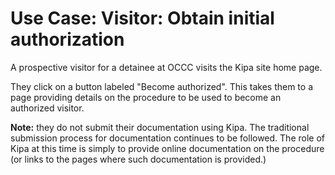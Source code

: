 # Use Case: Visitor: Obtain initial authorization

A prospective visitor for a detainee at OCCC visits the Kipa site home page. 

They click on a button labeled "Become authorized". This takes them to a page providing details on the procedure to be used to become an authorized visitor.

**Note:** they do not submit their documentation using Kipa. The traditional submission process for documentation continues to be followed. The role of Kipa at this time is simply to provide online documentation on the procedure (or links to the pages where such documentation is provided.)  